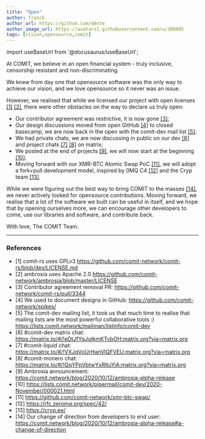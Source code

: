 ```yaml
---
title: "Open"
author: franck
author_url: https://github.com/d4nte
author_image_url: https://avatars1.githubusercontent.com/u/300805
tags: [vision,opensource,comit]
---
```


import useBaseUrl from '@docusaurus/useBaseUrl';

At COMIT, we believe in an open financial system - truly inclusive, censorship resistant and non-discriminating.

We knew from day one that opensource software was the only way to achieve our vision, and we love opensource so it never was an issue.

However, we realised that while we licensed our project with open licenses [[1]](https://github.com/comit-network/comit-rs/blob/dev/LICENSE.md) [[2]](https://github.com/comit-network/ambrosia/blob/master/LICENSE), there were other obstacles on the way to declare us truly open:

<!--truncate-->

- Our contributor agreement was restrictive, it is now gone [[3]](https://github.com/comit-network/comit-rs/pull/3344);
- Our design discussions moved from open GitHub [[4]](https://github.com/comit-network/spikes/) to closed basecamp, we are now back in the open with the comit-dev mail list [[5]](https://lists.comit.network/mailman/listinfo/comit-dev);
- We had private chats, we are now discussing in public on our dev [[6]](https://matrix.to/#/!eDtJfYgJutkmKTvbOH:matrix.org?via=matrix.org) and project chats [[7]](https://matrix.to/#/!VXJqVoUrHanVlQFVEU:matrix.org?via=matrix.org) [[8]](https://matrix.to/#/!QqYPpVbtwYxRItuYiA:matrix.org?via=matrix.org) on matrix;
- We posted at the end of projects [[9]](https://comit.network/blog/2020/10/12/ambrosia-alpha-release), we will now start at the beginning [[10]](https://lists.comit.network/pipermail/comit-dev/2020-November/000021.html).
- Moving forward with our XMR-BTC Atomic Swap PoC [[11]](https://github.com/comit-network/xmr-btc-swap/), we will adopt a fork+pull development model, inspired by 0MQ C4 [[12]](https://rfc.zeromq.org/spec/42/) and the Cryp team [[13]](https://cryp.ee/).
 
While we were figuring out the best way to bring COMIT to the masses [[14]](https://comit.network/blog/2020/10/12/ambrosia-alpha-release#a-change-of-direction), we never actively looked for opensource contributions.
Moving forward, we realise that a lot of the software we built can be useful in itself, and we hope that by opening ourselves more, we can encourage other developers to come, use our libraries and software, and contribute back.

With love,
The COMIT Team.

---

### References
 
- [1] comit-rs uses GPLv3 https://github.com/comit-network/comit-rs/blob/dev/LICENSE.md
- [2] ambrosia uses Apache 2.0 https://github.com/comit-network/ambrosia/blob/master/LICENSE
- [3] Contributor agreement removal PR: https://github.com/comit-network/comit-rs/pull/3344
- [4] We used to document designs in GitHub: https://github.com/comit-network/spikes/
- [5] The comit-dev mailing list, it took us that much time to realise that mailing lists are the most powerful collaborative tools :) https://lists.comit.network/mailman/listinfo/comit-dev
- [6] #comit-dev matrix chat: https://matrix.to/#/!eDtJfYgJutkmKTvbOH:matrix.org?via=matrix.org
- [7] #comit-liquid chat: https://matrix.to/#/!VXJqVoUrHanVlQFVEU:matrix.org?via=matrix.org
- [8] #comit-monero chat: https://matrix.to/#/!QqYPpVbtwYxRItuYiA:matrix.org?via=matrix.org
- [9] Ambrosia announcement: https://comit.network/blog/2020/10/12/ambrosia-alpha-release
- [10] https://lists.comit.network/pipermail/comit-dev/2020-November/000021.html
- [11] https://github.com/comit-network/xmr-btc-swap/
- [12] https://rfc.zeromq.org/spec/42/
- [13] https://cryp.ee/
- [14] Our change of direction from developers to end user: https://comit.network/blog/2020/10/12/ambrosia-alpha-release#a-change-of-direction
